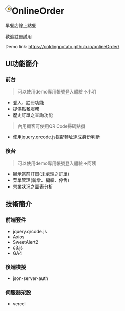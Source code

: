 # <img align="left" alt="egg" width="20px" src="https://raw.githubusercontent.com/ColdingPoTaTo/onlineOrder/main/Img/favicon.png" />OnlineOrder
早餐店線上點餐

歡迎註冊試用

Demo link: https://coldingpotato.github.io/onlineOrder/

## UI功能簡介
### 前台
> 可以使用demo專用帳號登入體驗→小明
- 登入、註冊功能
- 提供點餐服務
- 歷史訂單之查詢功能
> 內用顧客可使用QR Code掃碼點餐
- 使用jquery.qrcode.js搭配轉址達成身份判斷

### 後台
> 可以使用demo專用帳號登入體驗→阿姨
-  顯示當前訂單(未處理之訂單)
-  菜單管理(新增、編輯、停售)
-  營業狀況之圖表分析


## 技術簡介
### 前端套件
- jquery.qrcode.js
- Axios
- SweetAlert2
- c3.js
- GA4

### 後端模擬
- json-server-auth

### 伺服器架設
- vercel
